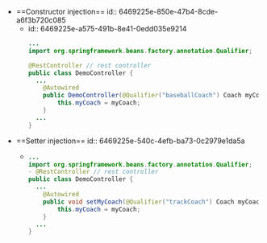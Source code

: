 - ==Constructor injection==
  id:: 6469225e-850e-47b4-8cde-a6f3b720c085
	- id:: 6469225e-a575-491b-8e41-0edd035e9214
	  ```java
	  ...
	  import org.springframework.beans.factory.annotation.Qualifier;
	  
	  @RestController // rest controller
	  public class DemoController {
	  	...
	      @Autowired
	      public DemoController(@Qualifier("baseballCoach") Coach myCoach) {
	          this.myCoach = myCoach;
	      }
	  	...
	  }
	  ```
- ==Setter injection==
  id:: 6469225e-540c-4efb-ba73-0c2979e1da5a
	- ```java
	  ...
	  import org.springframework.beans.factory.annotation.Qualifier;
	  - @RestController // rest controller
	  public class DemoController {
	  	...
	      @Autowired
	      public void setMyCoach(@Qualifier("trackCoach") Coach myCoach) {
	          this.myCoach = myCoach;
	      }
	  	...
	  }
	  ```